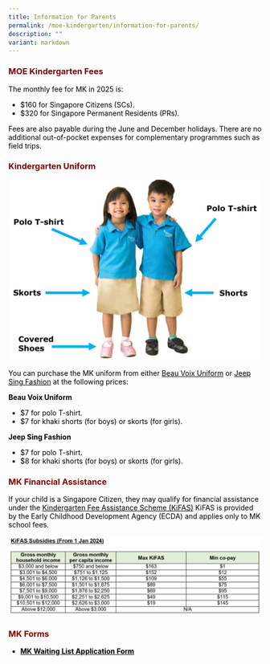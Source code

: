 ```yaml
---
title: Information for Parents
permalink: /moe-kindergarten/information-for-parents/
description: ""
variant: markdown
---
```

<h3 style="text-align: justify;"><strong><span style="color: #800000;">MOE Kindergarten Fees</span></strong></h3>
<p><span style="color: #000000;">The monthly fee for MK in 2025 is:</span></p>
<ul>
<li><span style="color: #000000;">$160 for Singapore Citizens (SCs).</span></li>
<li><span style="color: #000000;">$320 for Singapore Permanent Residents (PRs).</span></li>
</ul>
<p><span style="color: #000000;">Fees are also payable during the June and December holidays. There are no additional out-of-pocket expenses for complementary programmes such as field trips.</span></p>
<h3 style="text-align: justify;"><strong><span style="color: #800000;">Kindergarten Uniform</span></strong></h3>

![](/images/MK%20Resources/Kindergarten_Uniform.jpg)

<p><span style="color: #000000;">You can purchase the MK uniform from either&nbsp;<a href="https://www.beauvoix.com.sg/products/moe-kindergarten" style="color: #000000;">Beau Voix Uniform</a>&nbsp;or&nbsp;<a href="https://jeepsinguniform.com/collections/moe-kindergarten-uniforms" style="color: #000000;">Jeep Sing Fashion</a>&nbsp;at the following prices:</span></p>
<p><span style="color: #000000;"><strong>Beau Voix Uniform</strong></span></p>
<ul>
<li><span style="color: #000000;">$7 for polo T-shirt.</span></li>
<li><span style="color: #000000;">$7 for khaki shorts (for boys) or skorts (for girls).</span></li>
</ul>
<p><span style="color: #000000;"><strong>Jeep Sing Fashion</strong></span></p>
<ul>
<li><span style="color: #000000;">$7 for polo T-shirt.</span></li>
<li><span style="color: #000000;">$8 for khaki shorts (for boys) or skorts (for girls).</span></li>
</ul>
<h3 style="text-align: justify;"><strong><span style="color: #800000;">MK Financial Assistance</span></strong></h3>
<p><span style="color: #000000;">If your child is a Singapore Citizen, they may qualify for financial assistance under the&nbsp;<a rel="noopener" target="_blank" href="https://www.ecda.gov.sg/parents/subsidies-financial-assistance#KIFAS" style="color: #000000;"><u>Kindergarten Fee Assistance Scheme (KiFAS)</u></a> KiFAS is provided by the Early Childhood Development Agency (ECDA) and applies only to MK school fees.</span></p>

![](/images/MK%20Resources/KiFAS.png)

<h3 style="text-align: justify;"><strong><span style="color: #800000;">MK Forms</span></strong></h3>
<ul>
<li><a rel="noopener" target="_blank" href="https://form.gov.sg/6847a0f3b62dfcaa5cdf45ec"><strong><span style="color: #000000;">MK Waiting List Application Form</span></strong></a></li>
</ul>